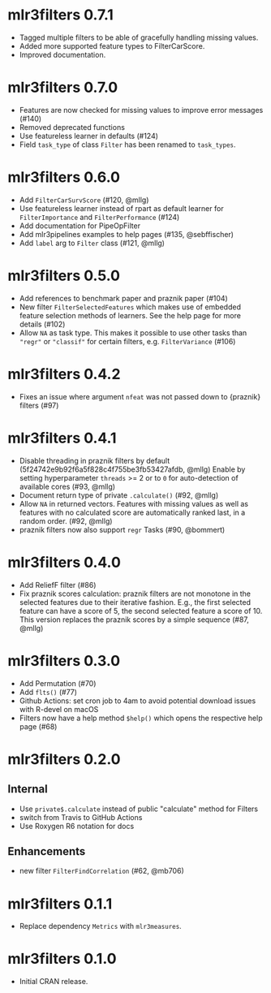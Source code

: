 # mlr3filters 0.7.1

- Tagged multiple filters to be able of gracefully handling missing values.
- Added more supported feature types to FilterCarScore.
- Improved documentation.

# mlr3filters 0.7.0

- Features are now checked for missing values to improve error messages (#140)
- Removed deprecated functions
- Use featureless learner in defaults (#124)
- Field `task_type` of class `Filter` has been renamed to `task_types`.

# mlr3filters 0.6.0

- Add `FilterCarSurvScore` (#120, @mllg)
- Use featureless learner instead of rpart as default learner for `FilterImportance` and `FilterPerformance` (#124)
- Add documentation for PipeOpFilter
- Add mlr3pipelines examples to help pages (#135, @sebffischer)
- Add `label` arg to `Filter` class (#121, @mllg)

# mlr3filters 0.5.0

- Add references to benchmark paper and praznik paper (#104)
- New filter `FilterSelectedFeatures` which makes use of embedded feature selection methods of learners.
  See the help page for more details (#102)
- Allow `NA` as task type.
  This makes it possible to use other tasks than `"regr"` or `"classif"` for certain filters, e.g. `FilterVariance` (#106)


# mlr3filters 0.4.2

- Fixes an issue where argument `nfeat` was not passed down to {praznik} filters (#97)


# mlr3filters 0.4.1

- Disable threading in praznik filters by default (5f24742e9b92f6a5f828c4f755be3fb53427afdb, @mllg)
  Enable by setting hyperparameter `threads` >= 2 or to `0` for auto-detection of available cores (#93, @mllg)
- Document return type of private `.calculate()` (#92, @mllg)
- Allow `NA` in returned vectors.
  Features with missing values as well as features with no calculated score are automatically ranked last, in a random order.  (#92, @mllg)
- praznik filters now also support `regr` Tasks (#90, @bommert)


# mlr3filters 0.4.0

- Add ReliefF filter (#86)
- Fix praznik scores calculation: praznik filters are not monotone in the selected features due to their iterative fashion. E.g., the first selected feature can have a score of 5, the second selected feature a score of 10. This version replaces the praznik scores by a simple sequence (#87, @mllg)


# mlr3filters 0.3.0

- Add Permutation (#70)
- Add `flts()` (#77)
- Github Actions: set cron job to 4am to avoid potential download issues with R-devel on macOS
- Filters now have a help method `$help()` which opens the respective help page (#68)


# mlr3filters 0.2.0

## Internal

* Use `private$.calculate` instead of public "calculate" method for Filters
* switch from Travis to GitHub Actions
* Use Roxygen R6 notation for docs

## Enhancements

* new filter `FilterFindCorrelation` (#62, @mb706)


# mlr3filters 0.1.1

* Replace dependency `Metrics` with `mlr3measures`.


# mlr3filters 0.1.0

* Initial CRAN release.
